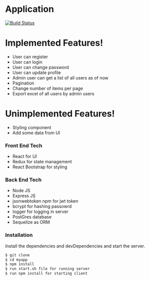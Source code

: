 # Application

[![Build Status](https://travis-ci.org/joemccann/dillinger.svg?branch=master)](https://travis-ci.org/joemccann/dillinger)

# Implemented Features!

  - User can register
  - User can login
  - User can change password
  - User can update profile
  - Admin user can get a list of all users as of now
  - Pagination
  - Change number of items per page
  - Export excel of all users by admin users

# Unimplemented Features!

  - Styling component
  - Add some data from UI

### Front End Tech

* React for UI
* Redux for state management
* React Bootstrap for styling

### Back End Tech

* Node JS
* Express JS
* jsonwebtoken npm for jwt token
* bcrypt for hashing passowrd
* logger for logging in server
* PostGres database
* Sequelize as ORM

### Installation

Install the dependencies and devDependencies and start the server.

```sh
$ git clone
$ cd myapp
$ npm install
$ run start.sh file for running server
$ run npm install for starting client
```
